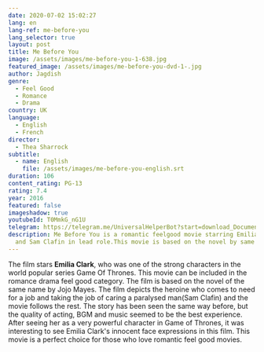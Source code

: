 ```yaml
---
date: 2020-07-02 15:02:27
lang: en
lang-ref: me-before-you
lang_selector: true
layout: post
title: Me Before You
image: /assets/images/me-before-you-1-638.jpg
featured_image: /assets/images/me-before-you-dvd-1-.jpg
author: Jagdish
genre:
  - Feel Good
  - Romance
  - Drama
country: UK
language:
  - English
  - French
director:
  - Thea Sharrock
subtitle:
  - name: English
    file: /assets/images/me-before-you-english.srt
duration: 106
content_rating: PG-13
rating: 7.4
year: 2016
featured: false
imageshadow: true
youtubeId: T0MmkG_nG1U
telegram: https://telegram.me/UniversalHelperBot?start=download_Document_796
description: Me Before You is a romantic feelgood movie starring Emilia Clarke
  and Sam Clafin in lead role.This movie is based on the novel by same name.
---
```

The film stars **Emilia Clark**, who was one of the strong characters in the world popular series Game Of Thrones. This movie can be included in the romance drama feel good category.
The film is based on the novel of the same name by Jojo Mayes. The film depicts the heroine who comes to need for a job and taking the job of caring a paralysed man(Sam Clafin)  and the movie follows the rest.
The story has been seen the same way before, but the quality of acting, BGM and music seemed to be the best experience.
After seeing her as a very powerful character in Game of Thrones, it was interesting to see Emilia Clark's innocent face expressions in this film.
This movie is a perfect choice for those who love romantic feel good movies.